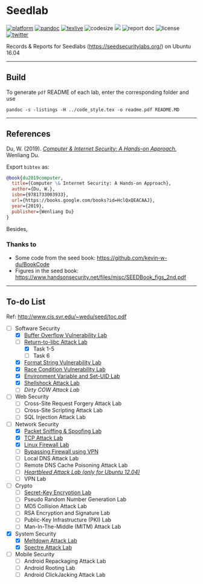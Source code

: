 # Seedlab
[![platform](https://img.shields.io/static/v1?label=ubuntu&message=16.04&color=critical&style=flat-square)](https://seedsecuritylabs.org/lab_env.html/)
[![pandoc](https://img.shields.io/static/v1?label=pandoc&message=2.9.1.1&color=yellowgreen&style=flat-square)](https://pandoc.org/)
[![texlive](https://img.shields.io/static/v1?label=TeXLive&message=2019&color=informational&style=flat-square)](https://www.tug.org/texlive/)
![codesize](https://img.shields.io/github/languages/code-size/li-xin-yi/seedlab?style=flat-square)
![](https://img.shields.io/github/commit-activity/m/li-xin-yi/seedlab?color=ffb7c5&style=flat-square)
![report doc](https://img.shields.io/static/v1?label=docs&message=PDF&color=A9A9A9&style=flat-square)
![license](https://img.shields.io/github/license/li-xin-yi/seedlab?style=flat-square)
[![twitter](https://img.shields.io/twitter/follow/yangzhou301?label=Xinyi%20Li%40yangzhou301&style=flat-square)](https://twitter.com/yangzhou301)

Records & Reports for Seedlabs (https://seedsecuritylabs.org/) on Ubuntu 16.04

---

## Build

To generate `pdf` README of each lab, enter the corresponding folder and use

```
pandoc -s -listings -H ../code_style.tex -o readme.pdf README.MD
```

---

## References

Du, W. (2019). [*Computer & Internet Security: A Hands-on Approach.*](https://www.handsonsecurity.net/) Wenliang Du.

Export `bibtex` as:

```bibtex
@book{du2019computer,
  title={Computer \& Internet Security: A Hands-on Approach},
  author={Du, W.},
  isbn={9781733003933},
  url={https://books.google.com/books?id=HclQxQEACAAJ},
  year={2019},
  publisher={Wenliang Du}
}
```

Besides,

### Thanks to

- Some code from the seed book: https://github.com/kevin-w-du/BookCode
- Figures in the seed book: https://www.handsonsecurity.net/files/misc/SEEDBook_figs_2nd.pdf 

---

## To-do List

Ref: http://www.cis.syr.edu/~wedu/seed/toc.pdf

- [ ] Software Security
    - [x] [Buffer Overflow Vulnerability Lab](./Buffer-Overflow)
    - [ ] [Return-to-libc Attack Lab](./Return-to-libc-Attack)
        - [x] Task 1-5
        - [ ] Task 6
    - [x] [Format String Vulnerability Lab](./Format-String-Vulnerability)
    - [x] [Race Condition Vulnerability Lab](./Race-Condition-Vulnerability)
    - [x] [Environment Variable and Set-UID Lab](Environment-Variable-and-Set-UID-Program-Lab)
    - [x] [Shellshock Attack Lab](./Shellshock-Attack)
    - [ ] *Dirty COW Attack Lab*
- [ ] Web Security
    - [ ] Cross-Site Request Forgery Attack Lab
    - [ ] Cross-Site Scripting Attack Lab
    - [ ] SQL Injection Attack Lab
- [ ] Network Security
    - [x] [Packet Sniffing & Spoofing Lab](./Packet-Sniffing-and-Spoofing)
    - [x] [TCP Attack Lab](./TCP-IP-Attack)
    - [x] [Linux Firewall Lab](./Firewall-Exploration)
    - [ ] [Bypassing Firewall using VPN](./Firewall-VPN)
    - [ ] Local DNS Attack Lab
    - [ ] Remote DNS Cache Poisoning Attack Lab
    - [ ] [*Heartbleed Attack Lab (only for Ubuntu 12.04)*](./Heartbleed-Attack)
    - [ ] VPN Lab
- [ ] Crypto
    - [ ]  [Secret-Key Encryption Lab](./Secret-Key-EncryptionD)
    - [ ]  Pseudo Random Number Generation Lab
    - [ ]  MD5 Collision Attack Lab
    - [ ]  RSA Encryption and Signature Lab
    - [ ]  Public-Key Infrastructure (PKI) Lab
    - [ ]  Man-In-The-Middle (MITM) Attack Lab
- [x] System Security
    - [x] [Meltdown Attack Lab](./Meltdown-Attack)
    - [x] [Spectre Attack Lab](./Spectre-Attack)
- [ ] Mobile Security
    - [ ] Android Repackaging Attack Lab
    - [ ] Android Rooting Lab
    - [ ] Android ClickJacking Attack Lab